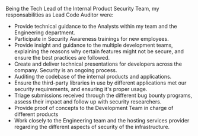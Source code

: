 Being the Tech Lead of the Internal Product Security Team, my responsabilities as Lead Code Auditor were:

- Provide technical guidance to the Analysts within my team and the Engineering department.
- Participate in Security Awareness trainings for new employees.
- Provide insight and guidance to the multiple development teams, explaining the reasons why certain features might not be secure, and ensure the best practices are followed.
- Create and deliver technical presentations for developers across the company. Security is an ongoing process.
- Auditing the codebase of the internal products and applications.
- Ensure the third-party libraries in use by different applications  met our security requirements, and ensuring it's proper usage.
- Triage submissions received through the different bug bounty programs, assess their impact and follow up with security researchers.
- Provide proof of concepts to the Development Team in charge of different products
- Work closely to the Engineering team and the hosting services provider regarding the different aspects of security of the infrastructure.